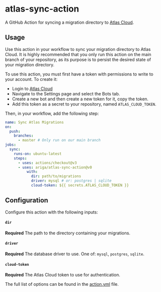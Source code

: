 # atlas-sync-action

A GitHub Action for syncing a migration directory to [Atlas Cloud](https://atlasgo.cloud).

## Usage

Use this action in your workflow to sync your migration directory to Atlas Cloud.
It is highly recommended that you only run this action on the main branch of your repository,
as its purpose is to persist the desired state of your migration directory.

To use this action, you must first have a token with permissions to write to your
account. To create it:
- Login to [Atlas Cloud](https://atlasgo.cloud)
- Navigate to the Settings page and select the Bots tab. 
- Create a new bot and then create a new token for it, copy the token.
- Add this token as a secret to your repository, named `ATLAS_CLOUD_TOKEN`.

Then, in your workflow, add the following step:

```yaml
name: Sync Atlas Migrations
on:
  push:
    branches:
      - master # Only run on our main branch
jobs:
  sync:
    runs-on: ubuntu-latest
    steps:
      - uses: actions/checkout@v3
      - uses: ariga/atlas-sync-action@v0
          with:
            dir: path/to/migrations
            driver: mysql # or: postgres | sqlite
            cloud-token: ${{ secrets.ATLAS_CLOUD_TOKEN }}
```

## Configuration

Configure this action with the following inputs:

#### `dir`

**Required** The path to the directory containing your migrations.

#### `driver`

**Required** The database driver to use. One of: `mysql`, `postgres`, `sqlite`.

#### `cloud-token`

**Required** The Atlas Cloud token to use for authentication.

The full list of options can be found in the [action.yml](action.yml) file.